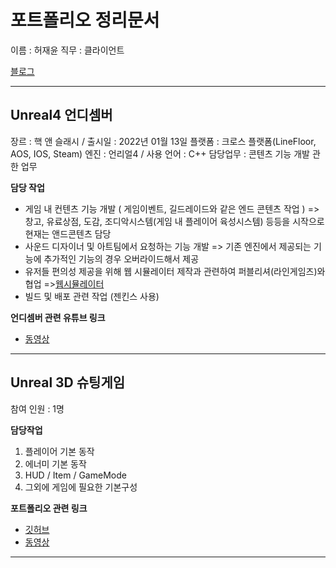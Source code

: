 # 포트폴리오 정리문서

이름 : 허재윤
직무 : 클라이언트

[블로그](https://study-progmming.tistory.com)


----
## Unreal4 언디셈버
장르 : 핵 앤 슬래시 / 출시일 : 2022년 01월 13일
플랫폼 : 크로스 플랫폼(LineFloor,  AOS, IOS, Steam)
엔진 : 언리얼4 / 사용 언어 : C++
담당업무 : 콘텐츠 기능 개발 관한 업무

**담당 작업**
- 게임 내 컨텐츠 기능 개발 ( 게임이벤트, 길드레이드와 같은 엔드 콘텐츠 작업 )
=> 창고, 유료상점, 도감, 조디악시스템(게임 내 플레이어 육성시스템) 등등을 시작으로 현재는 앤드콘텐츠 담당
- 사운드 디자이너 및 아트팀에서 요청하는 기능 개발
=> 기존 엔진에서 제공되는 기능에 추가적인 기능의 경우 오버라이드해서 제공
- 유저들 편의성 제공을 위해 웹 시뮬레이터 제작과 관련하여 퍼블리셔(라인게임즈)와 협업
=>[웹시뮬레이터](https://ud.floor.line.games/kr/zodiac/UDG/main "클릭하시면 웹시뮬레이터로 이동합니다.")
- 빌드 및 배포 관련 작업 (젠킨스 사용)

**언디셈버 관련 유튜브 링크**
- [동영상](https://www.youtube.com/@undecember_gl_official "클릭하시면 해당 유튜브로 이동합니다.")

----
## Unreal 3D 슈팅게임 
참여 인원 : 1명

**담당작업**
 1. 플레이어 기본 동작
 2. 에너미 기본 동작 
 3. HUD / Item / GameMode
 4. 그외에 게임에 필요한 기본구성

 
**포트폴리오 관련 링크**
- [깃허브](https://github.com/ricethief0/Unreal_3DShooting/tree/main/Shooting3D/Source/Shooting3D "클릭하시면 해당 포트폴리오의 깃허브로 이동합니다.")
- [동영상](https://youtu.be/nF9elvQ-Rms "클릭하시면 해당 포트폴리오의 유튜브로 이동합니다.")
---

